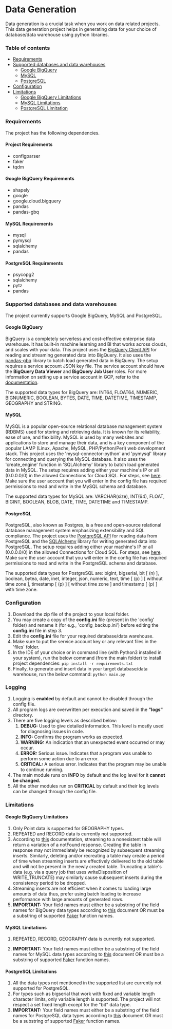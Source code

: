 # Data Generation

Data generation is a crucial task when you work on data related projects. 
This data generation project helps in generating data for your choice of database/data warehouse using python libraries.

### Table of contents

- [Requirements](#requirements)
- [Supported databases and data warehouses](#supported-databases-and-data-warehouses)
  - [Google BigQuery](#google-bigquery)
  - [MySQL](#mysql)
  - [PostgreSQL](#postgresql)
- [Configuration](#configuration)
- [Limitations](#limitations)
  - [Google BigQuery Limitations](#google-bigquery-limitations)
  - [MySQL Limitations](#mysql-limitations)
  - [PostgreSQL Limitation](#postgresql-limitations)

### Requirements

The project has the following dependencies. 

#### Project Requirements

- configparser
- faker
- tqdm

#### Google BigQuery Requirements

- shapely
- google
- google.cloud.bigquery
- pandas
- pandas-gbq

#### MySQL Requirements

- mysql
- pymysql
- sqlalchemy
- pandas

#### PostgreSQL Requirements

- psycopg2 
- sqlalchemy 
- pytz
- pandas


### Supported databases and data warehouses

The project currently supports Google BigQuery, MySQL and PostgreSQL.

#### Google BigQuery
BigQuery is a completely serverless and cost-effective enterprise data warehouse. It has built-in machine learning and BI that works across clouds, and scales with your data.
This project uses the [BigQuery Client API](https://cloud.google.com/bigquery/docs/reference/libraries) for reading and streaming generated data into BigQuery.
It also uses the [pandas-gbq](https://pypi.org/project/pandas-gbq/) library to batch load generated data in BigQuery. 
The setup requires a service account JSON key file. The service account should have the **BigQuery Data Viewer** and **BigQuery Job User** roles.
For more information on setting up a service account in GCP, refer to the [documentation](https://cloud.google.com/iam/docs/creating-managing-service-accounts). 

The supported data types for BigQuery are: INT64, FLOAT64, NUMERIC, BIGNUMERIC, BOOLEAN, BYTES, DATE, TIME, DATETIME, TIMESTAMP, GEOGRAPHY and STRING.

#### MySQL
MySQL is a popular open-source relational database management system (RDBMS) used for storing and retrieving data. It is known for its reliability, ease of use, and flexibility. MySQL is used by many websites and applications to store and manage their data, and is a key component of the popular LAMP (Linux, Apache, MySQL, PHP/Python/Perl) web development stack.
This project uses the 'mysql-connector-python' and 'pymysql' library for connecting and querying the MySQL database.
It also uses the 'create_engine' function in 'SQLAlchemy' library to batch load generated data in MySQL. 
The setup requires adding either your machine's IP or all (0.0.0.0/0) in the allowed Connections for Cloud SQL. For steps, see [here](https://cloud.google.com/sql/docs/mysql/configure-ip#add).
Make sure the user account that you will enter in the config file has required permissions to read and write in the MySQL schema and database.

The supported data types for MySQL are: VARCHAR(size), INT(64), FLOAT, BIGINT, BOOLEAN, BLOB, DATE, TIME, DATETIME and TIMESTAMP. 

#### PostgreSQL
PostgreSQL, also known as Postgres, is a free and open-source relational database management system emphasizing extensibility and SQL compliance.
The project uses the [PostgreSQL API](https://pypi.org/project/psycopg2/) for reading data from PostgreSQL and the [SQLAlchemy](https://www.sqlalchemy.org/) library for writing generated data into PostgreSQL.
The setup requires adding either your machine's IP or all (0.0.0.0/0) in the allowed Connections for Cloud SQL. For steps, see [here](https://cloud.google.com/sql/docs/mysql/configure-ip#add).
Make sure the user account that you will enter in the config file has required permissions to read and write in the PostgreSQL schema and database. 

The supported data types for PostgreSQL are: bigint, bigserial, bit [ (n) ], boolean, bytea, date, inet, integer, json, numeric, text, time [ (p) ] [ without time zone ], timestamp [ (p) ] [ without time zone ] and timestamp [ (p) ] with time zone.


### Configuration

1. Download the zip file of the project to your local folder.
2. You may create a copy of the **config.ini** file (present in the 'config' folder) and rename it (for e.g., 'config_backup.ini') before editing the **config.ini** file in step 3. 
3. Edit the **config.ini** file for your required database/data warehouse.
4. Make sure to put the service account key or any relevant files in the 'files' folder. 
5. In the IDE of your choice or in command line (with Python3 installed in your system), run the below command (from the main folder) to install project dependencies:
```pip install -r requirements.txt```
6. Finally, to generate and insert data in your target database/data warehouse, run the below command:
```python main.py```

### Logging
1. Logging is **enabled** by default and cannot be disabled through the config file. 
2. All program logs are overwritten per execution and saved in the **"logs"** directory.
3. There are five logging levels as described below:
    1. **DEBUG:** Used to give detailed information. This level is mostly used for diagnosing issues in code. 
    2. **INFO:** Confirms the program works as expected. 
    3. **WARNING:** An indication that an unexpected event occurred or may occur.
    4. **ERROR:** Serious issue. Indicates that a program was unable to perform some action due to an error.
    5. **CRITICAL:** A serious error. Indicates that the program may be unable to continue running.
4. The main module runs on **INFO** by default and the log level for it **cannot be changed.** 
5. All the other modules run on **CRITICAL** by default and their log levels can be changed through the config file. 

### Limitations

#### Google BigQuery Limitations

1. Only Point data is supported for GEOGRAPHY types. 
2. REPEATED and RECORD data is currently not supported.
3. According to [this](https://cloud.google.com/bigquery/docs/error-messages#streaming) documentation, streaming to a nonexistent table will return a variation of a notFound response. Creating the table in response may not immediately be recognized by subsequent streaming inserts. Similarly, deleting and/or recreating a table may create a period of time when streaming inserts are effectively delivered to the old table and will not be present in the newly created table.
   Truncating a table's data (e.g. via a query job that uses writeDisposition of WRITE_TRUNCATE) may similarly cause subsequent inserts during the consistency period to be dropped.
4. Streaming inserts are not efficient when it comes to loading large amounts of data thus, prefer using batch loading to increase performance with large amounts of generated rows. 
5. **IMPORTANT:** Your field names must either be a substring of the field names for BigQuery data types according to [this](https://cloud.google.com/bigquery/docs/reference/standard-sql/data-types#data_type_properties) document 
   OR must be a substring of supported [Faker](https://faker.readthedocs.io/en/master/) function names. 

#### MySQL Limitations

1. REPEATED, RECORD, GEOGRAPHY data is currently not supported.

2. **IMPORTANT:** Your field names must either be a substring of the field names for MySQL data types according to [this](https://dev.mysql.com/doc/refman/8.0/en/data-types.html) document 
   OR must be a substring of supported [Faker](https://faker.readthedocs.io/en/master/) function names. 

#### PostgreSQL Limitations

1. All the data types not mentioned in the supported list are currently not supported for PostgreSQL. 
2. For types such as bigserial that work with fixed and variable length character limits, only variable length is supported. The project will not respect a set fixed length except for the "bit" data type.
3. **IMPORTANT:** Your field names must either be a substring of the field names for PostgreSQL data types according to [this](https://www.postgresql.org/docs/current/datatype.html) document 
   OR must be a substring of supported [Faker](https://faker.readthedocs.io/en/master/) function names.
